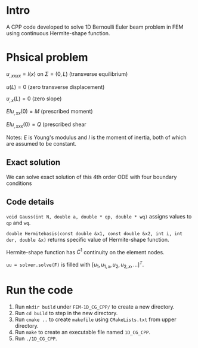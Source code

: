 # Intro
A CPP code developed to solve 1D Bernoulli Euler beam problem in FEM using continuous Hermite-shape function.

# Phsical problem
$u_{,xxxx} = l(x)$ on $\Sigma = (0,L)$ (transverse equilibrium)

$u(L) = 0$ (zero transverse displacement)

$u_{,x}(L) = 0$ (zero slope)

$EI u_{,xx}(0) = M$ (prescribed moment)

$EI u_{,xxx}(0) = Q$ (prescribed shear

Notes: $E$ is Young's modulus and $I$ is the moment of inertia, both of which are assumed to be constant.

## Exact solution
We can solve exact solution of this 4th order ODE with four boundary conditions

## Code details
`void Gauss(int N, double a, double * qp, double * wq)` assigns values to `qp` and `wq`.

`double Hermitebasis(const double &x1, const double &x2, int i, int der, double &x)` returns specific value of Hermite-shape function.

Hermite-shape function has $C^1$ continuity on the element nodes.

`uu = solver.solve(F)` is filled with $[u_{1},u_{1,x},u_{2},u_{2,x},...]^T$.




# Run the code
1. Run `mkdir build` under `FEM-1D_CG_CPP/` to create a new directory.
2. Run `cd build` to step in the new directory.
3. Run `cmake ..` to create `makefile` using `CMakeLists.txt` from upper directory.
4. Run `make` to create an executable file named `1D_CG_CPP`.
5. Run `./1D_CG_CPP`.
